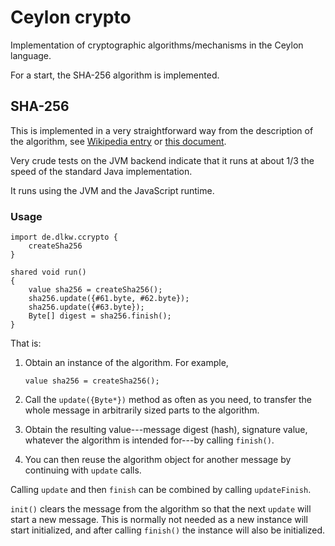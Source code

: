 # Ceylon crypto

Implementation of cryptographic algorithms/mechanisms in the Ceylon language.

For a start, the SHA-256 algorithm is implemented.

## SHA-256

This is implemented in a very straightforward way from the
description of the algorithm, see [Wikipedia entry](https://en.wikipedia.org/wiki/SHA-2) or
[this document](https://web.archive.org/web/20150315061807/http://csrc.nist.gov/groups/STM/cavp/documents/shs/sha256-384-512.pdf).

Very crude tests on the JVM backend indicate that it runs at about 1/3 the speed of the standard Java implementation.

It runs using the JVM and the JavaScript runtime.

### Usage

```
import de.dlkw.ccrypto {
    createSha256
}
    
shared void run()
{
    value sha256 = createSha256();
    sha256.update({#61.byte, #62.byte});
    sha256.update({#63.byte});
    Byte[] digest = sha256.finish();
}
```

That is:

   1. Obtain an instance of the algorithm. For example,
          
       `value sha256 = createSha256();`
          
   2. Call the `update({Byte*})` method as often as you
       need, to transfer the whole message in arbitrarily
       sized parts to the algorithm.
       
   3. Obtain the resulting value---message digest (hash),
       signature value, whatever the algorithm is intended
       for---by calling `finish()`.
       
   4. You can then reuse the algorithm object for another
       message by continuing with `update` calls.
       
   Calling `update` and then `finish` can
   be combined by calling `updateFinish`.
   
   `init()` clears the message from the algorithm so that
   the next `update` will start a new message. This is normally
   not needed as a new instance will start initialized, and after calling
   `finish()` the instance will also be initialized.
